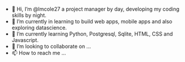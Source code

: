 - 👋 Hi, I’m @lmcole27 a project manager by day, developing my coding skills by night.
- 👀 I’m currently in learning to build web apps, mobile apps and also exploring datascience.
- 🌱 I’m currently learning Python, Postgresql, Sqlite, HTML, CSS and Javascript. 
- 💞️ I’m looking to collaborate on ...
- 📫 How to reach me ...

<!---
lmcole27/lmcole27 is a ✨ special ✨ repository because its `README.md` (this file) appears on your GitHub profile.
You can click the Preview link to take a look at your changes.
--->
